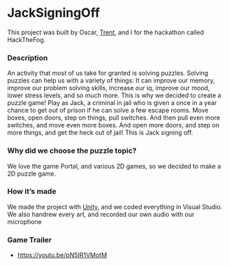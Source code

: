 # JackSigningOff
This project was built by Oscar, [Trent](https://github.com/kingtrentiii), and I for the hackathon called HackTheFog.
### Description
An activity that most of us take for granted is solving puzzles. Solving puzzles can help us with a variety of things: It can improve our memory, improve our problem solving skills, increase our iq, improve our mood, lower stress levels, and so much more. This is why we decided to create a puzzle game! Play as Jack, a criminal in jail who is given a once in a year chance to get out of prison if he can solve a few escape rooms. Move boxes, open doors, step on things, pull switches. And then pull even more switches, and move even more boxes. And open more doors, and step on more things, and get the heck out of jail! This is Jack signing off.
### Why did we choose the puzzle topic?
We love the game Portal, and various 2D games, so we decided to make a 2D puzzle game.
### How it’s made
We made the project with [Unity](https://unity.com/), and we coded everything in Visual Studio. We also handrew every art, and recorded our own audio with our microphone
### Game Trailer
- https://youtu.be/pN5IR1VMotM

